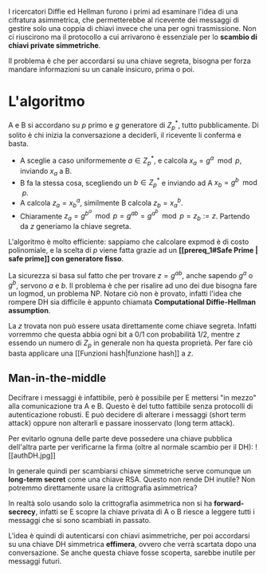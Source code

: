I ricercatori Diffie ed Hellman furono i primi ad esaminare l'idea di una cifratura asimmetrica, che permetterebbe al ricevente dei messaggi di gestire solo una coppia di chiavi invece che una per ogni trasmissione. Non ci riuscirono ma il protocollo a cui arrivarono è essenziale per lo **scambio di chiavi private simmetriche**.

Il problema è che per accordarsi su una chiave segreta, bisogna per forza mandare informazioni su un canale insicuro, prima o poi.

# L'algoritmo
A e B si accordano su $p$ primo e $g$ generatore di $Z_p^*$, tutto pubblicamente. Di solito è chi inizia la conversazione a deciderli, il ricevente li conferma e basta.

- A sceglie a caso uniformemente $a \in Z_p^*$, e calcola $x_a = g^a \mod p$, inviando $x_a$ a B.
- B fa la stessa cosa, scegliendo un $b \in Z_p^*$ e inviando ad A $x_b = g^b \mod p$. 
- A calcola $z_a = x_b^a$, similmente B calcola $z_b = x_a^b$. 
- Chiaramente $z_a = g^{b^a} \mod p = g^{ab} = g^{a^b} \mod p = z_b := z$. Partendo da $z$ generiamo la chiave segreta.

L'algoritmo è molto efficiente: sappiamo che calcolare expmod è di costo polinomiale, e la scelta di $p$ viene fatta grazie ad un **[[prereq_1#Safe Prime | safe prime]] con generatore fisso**.

La sicurezza si basa sul fatto che per trovare $z = g^{ab}$, anche sapendo $g^a$ o $g^b$, servono $a$ e $b$. Il problema è che per risalire ad uno dei due bisogna fare un logmod, un problema NP. Notare ciò non è provato, infatti l'idea che rompere DH sia difficile è appunto chiamata **Computational Diffie-Hellman assumption**.

La $z$ trovata non può essere usata direttamente come chiave segreta. Infatti vorremmo che questa abbia ogni bit a 0/1 con probabilità $1/2$, mentre $z$ essendo un numero di $Z_p$ in generale non ha questa proprietà. Per fare ciò basta applicare una [[Funzioni hash|funzione hash]] a $z$. 

## Man-in-the-middle
Decifrare i messaggi è infattibile, però è possibile per E mettersi "in mezzo" alla comunicazione tra A e B. Questo è del tutto fattibile senza protocolli di autenticazione robusti. E può decidere di alterare i messaggi (short term attack) oppure non alterarli e passare inosservato (long term attack).

Per evitarlo ognuna delle parte deve possedere una chiave pubblica dell'altra parte per verificarne la firma (oltre al normale scambio per il DH):
![[authDH.jpg]]

In generale quindi per scambiarsi chiave simmetriche serve comunque un **long-term secret** come una chiave RSA. Questo non rende DH inutile? Non potremmo direttamente usare la crittografia asimmetrica?

In realtà solo usando solo la crittografia asimmetrica non si ha **forward-secrecy**, infatti se E scopre la chiave privata di A o B riesce a leggere tutti i messaggi che si sono scambiati in passato. 

L'idea è quindi di autenticarsi con chiavi asimmetriche, per poi accordarsi su una chiave DH simmetrica **effimera**, ovvero che verrà scartata dopo una conversazione. Se anche questa chiave fosse scoperta, sarebbe inutile per messaggi futuri. 